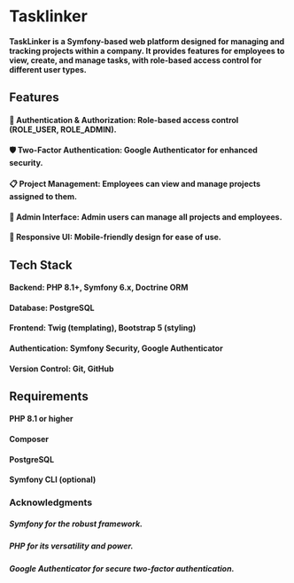 # Tasklinker

#### TaskLinker is a Symfony-based web platform designed for managing and tracking projects within a company. It provides features for employees to view, create, and manage tasks, with role-based access control for different user types.

## Features
#### 🔐 Authentication & Authorization: Role-based access control (ROLE_USER, ROLE_ADMIN).
#### 🛡️ Two-Factor Authentication: Google Authenticator for enhanced security.
#### 📋 Project Management: Employees can view and manage projects assigned to them.
#### 🔧 Admin Interface: Admin users can manage all projects and employees.
#### 📱 Responsive UI: Mobile-friendly design for ease of use.

## Tech Stack
#### Backend: PHP 8.1+, Symfony 6.x, Doctrine ORM
#### Database: PostgreSQL
#### Frontend: Twig (templating), Bootstrap 5 (styling)
#### Authentication: Symfony Security, Google Authenticator
#### Version Control: Git, GitHub

## Requirements
#### PHP 8.1 or higher
#### Composer
#### PostgreSQL
#### Symfony CLI (optional)


### Acknowledgments
##### Symfony for the robust framework.
##### PHP for its versatility and power.
##### Google Authenticator for secure two-factor authentication.
